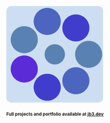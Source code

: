 <a href="https://github.com/jb3/fractal"><img width="256px" src="fractal-20251101-191600.png"/></a>

<sub>**Full projects and portfolio available at [jb3.dev](https://jb3.dev/)**</sub>
